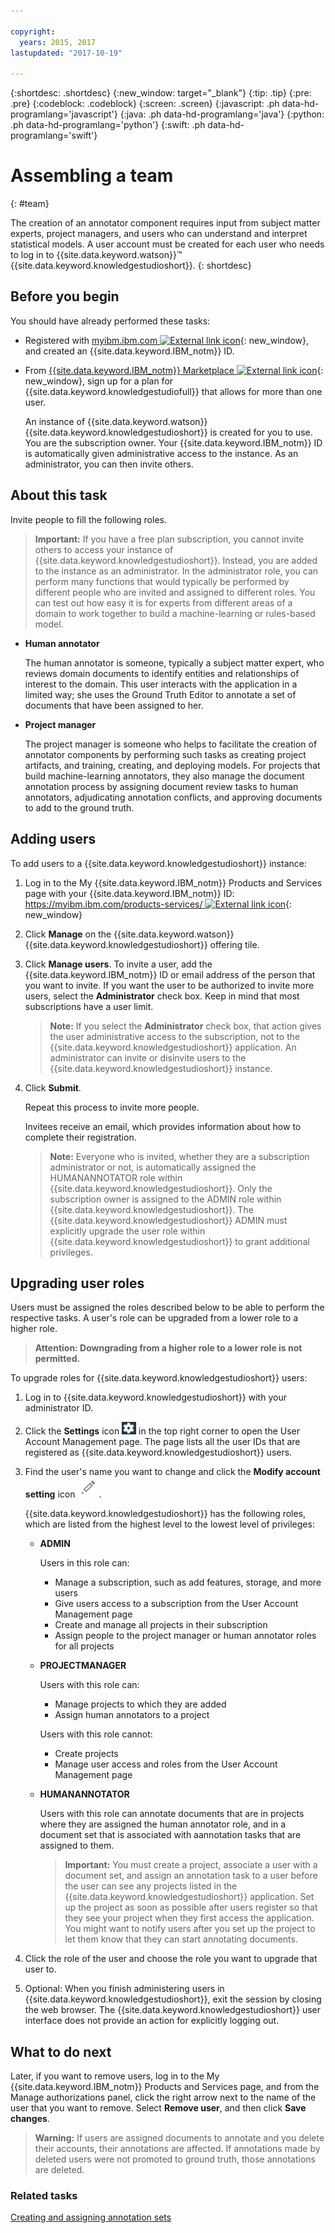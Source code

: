 ```yaml
---

copyright:
  years: 2015, 2017
lastupdated: "2017-10-19"

---
```


{:shortdesc: .shortdesc}
{:new_window: target="_blank"}
{:tip: .tip}
{:pre: .pre}
{:codeblock: .codeblock}
{:screen: .screen}
{:javascript: .ph data-hd-programlang='javascript'}
{:java: .ph data-hd-programlang='java'}
{:python: .ph data-hd-programlang='python'}
{:swift: .ph data-hd-programlang='swift'}

# Assembling a team
{: #team}

The creation of an annotator component requires input from subject matter experts, project managers, and users who can understand and interpret statistical models. A user account must be created for each user who needs to log in to {{site.data.keyword.watson}}&trade; {{site.data.keyword.knowledgestudioshort}}.
{: shortdesc}

## Before you begin

You should have already performed these tasks:

- Registered with [myibm.ibm.com ![External link icon](../../icons/launch-glyph.svg "External link icon")](https://myibm.ibm.com/){: new_window}, and created an {{site.data.keyword.IBM_notm}} ID.
- From [{{site.data.keyword.IBM_notm}} Marketplace ![External link icon](../../icons/launch-glyph.svg "External link icon")](http://ibm.biz/watsonknowledge){: new_window}, sign up for a plan for {{site.data.keyword.knowledgestudiofull}} that allows for more than one user.

    An instance of {{site.data.keyword.watson}} {{site.data.keyword.knowledgestudioshort}} is created for you to use. You are the subscription owner. Your {{site.data.keyword.IBM_notm}} ID is automatically given administrative access to the instance. As an administrator, you can then invite others.

## About this task

Invite people to fill the following roles.

> **Important:** If you have a free plan subscription, you cannot invite others to access your instance of {{site.data.keyword.knowledgestudioshort}}. Instead, you are added to the instance as an administrator. In the administrator role, you can perform many functions that would typically be performed by different people who are invited and assigned to different roles. You can test out how easy it is for experts from different areas of a domain to work together to build a machine-learning or rules-based model.

- **Human annotator**

    The human annotator is someone, typically a subject matter expert, who reviews domain documents to identify entities and relationships of interest to the domain. This user interacts with the application in a limited way; she uses the Ground Truth Editor to annotate a set of documents that have been assigned to her.

- **Project manager**

    The project manager is someone who helps to facilitate the creation of annotator components by performing such tasks as creating project artifacts, and training, creating, and deploying models. For projects that build machine-learning annotators, they also manage the document annotation process by assigning document review tasks to human annotators, adjudicating annotation conflicts, and approving documents to add to the ground truth.

## Adding users

To add users to a {{site.data.keyword.knowledgestudioshort}} instance:

1. Log in to the My {{site.data.keyword.IBM_notm}} Products and Services page with your {{site.data.keyword.IBM_notm}} ID: [https://myibm.ibm.com/products-services/ ![External link icon](../../icons/launch-glyph.svg "External link icon")](https://myibm.ibm.com/products-services/){: new_window}
1. Click **Manage** on the {{site.data.keyword.watson}} {{site.data.keyword.knowledgestudioshort}} offering tile.
1. Click **Manage users**. To invite a user, add the {{site.data.keyword.IBM_notm}} ID or email address of the person that you want to invite. If you want the user to be authorized to invite more users, select the **Administrator** check box. Keep in mind that most subscriptions have a user limit.

    > **Note:** If you select the **Administrator** check box, that action gives the user administrative access to the subscription, not to the {{site.data.keyword.knowledgestudioshort}} application. An administrator can invite or disinvite users to the {{site.data.keyword.knowledgestudioshort}} instance.

1. Click **Submit**.

    Repeat this process to invite more people.

    Invitees receive an email, which provides information about how to complete their registration.

    > **Note:** Everyone who is invited, whether they are a subscription administrator or not, is automatically assigned the HUMANANNOTATOR role within {{site.data.keyword.knowledgestudioshort}}. Only the subscription owner is assigned to the ADMIN role within {{site.data.keyword.knowledgestudioshort}}. The {{site.data.keyword.knowledgestudioshort}} ADMIN must explicitly upgrade the user role within {{site.data.keyword.knowledgestudioshort}} to grant additional privileges.

## Upgrading user roles

Users must be assigned the roles described below to be able to perform the respective tasks. A user's role can be upgraded from a lower role to a higher role.

> **Attention: Downgrading from a higher role to a lower role is not permitted.**

To upgrade roles for {{site.data.keyword.knowledgestudioshort}} users:

1. Log in to {{site.data.keyword.knowledgestudioshort}} with your administrator ID.
1. Click the **Settings** icon ![the Settings icon](images/settings.png) in the top right corner to open the User Account Management page. The page lists all the user IDs that are registered as {{site.data.keyword.knowledgestudioshort}} users.
1. Find the user's name you want to change and click the **Modify account setting** icon ![the "Modify account setting" icon](images/action.png).

    {{site.data.keyword.knowledgestudioshort}} has the following roles, which are listed from the highest level to the lowest level of privileges:
    - **ADMIN**

        Users in this role can:
        - Manage a subscription, such as add features, storage, and more users
        - Give users access to a subscription from the User Account Management page
        - Create and manage all projects in their subscription
        - Assign people to the project manager or human annotator roles for all projects

    - **PROJECTMANAGER**

        Users with this role can:
        - Manage projects to which they are added
        - Assign human annotators to a project

        Users with this role cannot:
        - Create projects
        - Manage user access and roles from the User Account Management page

    - **HUMANANNOTATOR**

        Users with this role can annotate documents that are in projects where they are assigned the human annotator role, and in a document set that is associated with aannotation tasks that are assigned to them.

        > **Important:** You must create a project, associate a user with a document set, and assign an annotation task to a user before the user can see any projects listed in the {{site.data.keyword.knowledgestudioshort}} application. Set up the project as soon as possible after users register so that they see your project when they first access the application. You might want to notify users after you set up the project to let them know that they can start annotating documents.

1. Click the role of the user and choose the role you want to upgrade that user to.
1. Optional: When you finish administering users in {{site.data.keyword.knowledgestudioshort}}, exit the session by closing the web browser. The {{site.data.keyword.knowledgestudioshort}} user interface does not provide an action for explicitly logging out.

## What to do next

Later, if you want to remove users, log in to the My {{site.data.keyword.IBM_notm}} Products and Services page, and from the Manage authorizations panel, click the right arrow next to the name of the user that you want to remove. Select **Remove user**, and then click **Save changes**.

> **Warning:** If users are assigned documents to annotate and you delete their accounts, their annotations are affected. If annotations made by deleted users were not promoted to ground truth, those annotations are deleted.

### Related tasks

[Creating and assigning annotation sets](/docs/services/knowledge-studio/documents-for-annotation.html#wks_projdocsets)
